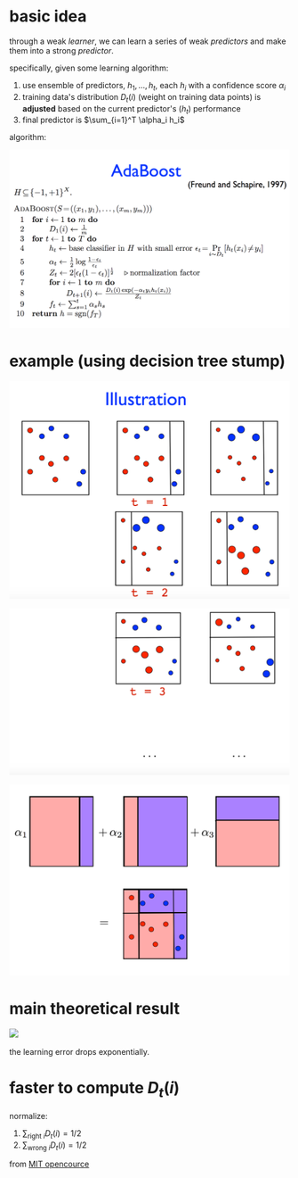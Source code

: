 # basic idea

through a weak *learner*, we can learn a series of weak *predictors* and make them into a strong *predictor*.

specifically, given some learning algorithm:

1. use ensemble of predictors, $`h_1, \ldots, h_t`$, each $`h_i`$ with a confidence score $`\alpha_i`$
1. training data's distribution $`D_t(i)`$ (weight on training data points) is **adjusted** based on the current predictor's ($`h_t`$) performance
1. final predictor is $`\sum_{i=1}^T \alpha_i h_i`$

algorithm:

![](figs/boosting-algo.png)

# example (using decision tree stump)

![](figs/boosting-example1.png)

![](figs/boosting-example2.png)

![](figs/boosting-example3.png)

# main theoretical result

![](figs/boosting-theorem.png)

the learning error drops exponentially. 

# faster to compute $`D_t(i)`$

normalize:

1. $`\sum_{\text{right }i}D_t(i)=1/2`$
2. $`\sum_{\text{wrong }i}D_t(i)=1/2`$

from [MIT opencource](https://www.youtube.com/watch?v=UHBmv7qCey4)
